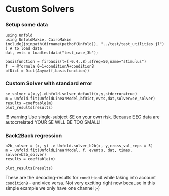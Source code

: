 # Custom Solvers

### Setup some data

```@Example main
using Unfold
using UnfoldMakie, CairoMakie
include(joinpath(dirname(pathof(Unfold)), "../test/test_utilities.jl") ) # to load data
dat, evts = loadtestdata("test_case_3b");

basisfunction = firbasis(τ=(-0.4,.8),sfreq=50,name="stimulus")
f  = @formula 0~1+conditionA+conditionB
bfDict = Dict(Any=>(f,basisfunction))

```

### Custom Solver with standard error
```@Example main
se_solver =(x,y)->Unfold.solver_default(x,y,stderror=true)
m = Unfold.fit(UnfoldLinearModel,bfDict,evts,dat,solver=se_solver)
results =coeftable(m)
plot_results(results)
```
!!! warning
    Use single-subject SE on your own risk. Because EEG data are autocrrelated YOUR SE WILL BE TOO SMALL!

### Back2Back regression
```@Example main
b2b_solver = (x, y) -> Unfold.solver_b2b(x, y,cross_val_reps = 5)
m = Unfold.fit(UnfoldLinearModel, f, events, dat, times, solver=b2b_solver)
results = coeftable(m)

plot_results(results)
```
These are the decoding-results for `conditionA` while taking into account `conditionB` - and vice versa. Not very exciting right now because in this simple example we only have one channel ;-)


